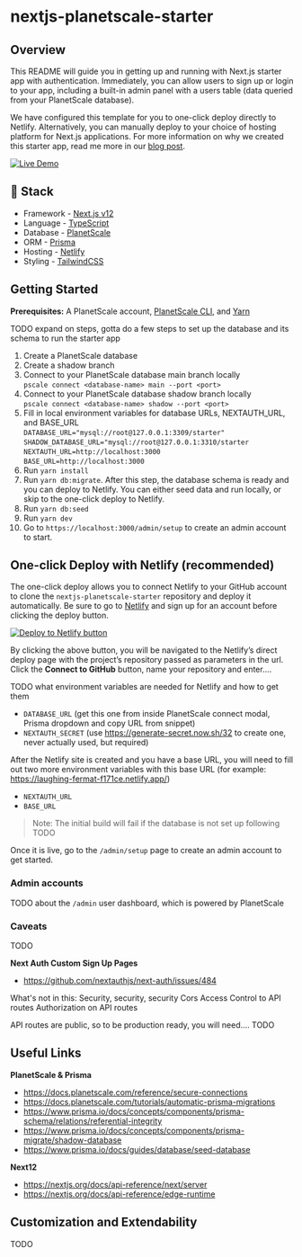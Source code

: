 # nextjs-planetscale-starter

## Overview

This README will guide you in getting up and running with Next.js starter app with authentication. Immediately, you can allow users to sign up or login to your app, including a built-in admin panel with a users table (data queried from your PlanetScale database).

We have configured this template for you to one-click deploy directly to Netlify. Alternatively, you can manually deploy to your choice of hosting platform for Next.js applications. For more information on why we created this starter app, read me more in our [blog post]().

[![Live Demo](https://example.com/live-demo-button)](https://example.com)

## 🥞 Stack

- Framework - [Next.js v12](https://nextjs.org)
- Language - [TypeScript](https://www.typescriptlang.org/)
- Database - [PlanetScale](https://planetscale.com)
- ORM - [Prisma](https://prisma.io)
- Hosting - [Netlify](https://netlify.com)
- Styling - [TailwindCSS](https://tailwindcss.com)

## Getting Started

**Prerequisites:**
A PlanetScale account, [PlanetScale CLI](https://github.com/planetscale/cli#installation), and [Yarn](https://yarnpkg.com/getting-started/install)

TODO expand on steps, gotta do a few steps to set up the database and its schema to run the starter app

1. Create a PlanetScale database
2. Create a shadow branch
3. Connect to your PlanetScale database main branch locally \
   `pscale connect <database-name> main --port <port>`
4. Connect to your PlanetScale database shadow branch locally  \
   `pscale connect <database-name> shadow --port <port>`
5. Fill in local environment variables for database URLs, NEXTAUTH_URL, and BASE_URL \
   `DATABASE_URL="mysql://root@127.0.0.1:3309/starter"` \
   `SHADOW_DATABASE_URL="mysql://root@127.0.0.1:3310/starter` \
   `NEXTAUTH_URL=http://localhost:3000` \
   `BASE_URL=http://localhost:3000`
6. Run `yarn install`
7. Run `yarn db:migrate`. After this step, the database schema is ready and you can deploy to Netlify. You can either seed data and run locally, or skip to the one-click deploy to Netlify.
8. Run `yarn db:seed`
9. Run `yarn dev`
10. Go to `https://localhost:3000/admin/setup` to create an admin account to start.

## One-click Deploy with Netlify (recommended)

The one-click deploy allows you to connect Netlify to your GitHub account to clone the `nextjs-planetscale-starter` repository and deploy it automatically. Be sure to go to [Netlify](https://app.netlify.com/signup) and sign up for an account before clicking the deploy button.

[![Deploy to Netlify button](https://www.netlify.com/img/deploy/button.svg)](https://app.netlify.com/start/deploy?repository=https://github.com/planetscale/nextjs-planetscale-starter)

By clicking the above button, you will be navigated to the Netlify’s direct deploy page with the project’s repository passed as parameters in the url. Click the **Connect to GitHub** button, name your repository and enter....

TODO what environment variables are needed for Netlify and how to get them
- `DATABASE_URL` (get this one from inside PlanetScale connect modal, Prisma dropdown and copy URL from snippet)
- `NEXTAUTH_SECRET` (use https://generate-secret.now.sh/32 to create one, never actually used, but required)

After the Netlify site is created and you have a base URL, you will need to fill out two more environment variables with this base URL (for example: https://laughing-fermat-f171ce.netlify.app/)
- `NEXTAUTH_URL`
- `BASE_URL`

> Note: The initial build will fail if the database is not set up following TODO

Once it is live, go to the `/admin/setup` page to create an admin account to get started.

### Admin accounts

TODO about the `/admin` user dashboard, which is powered by PlanetScale

### Caveats

TODO

**Next Auth Custom Sign Up Pages**

- https://github.com/nextauthjs/next-auth/issues/484

What's not in this: Security, security, security
Cors
Access Control to API routes
Authorization on API routes

API routes are public, so to be production ready, you will need.... TODO

## Useful Links

**PlanetScale & Prisma**

- https://docs.planetscale.com/reference/secure-connections
- https://docs.planetscale.com/tutorials/automatic-prisma-migrations
- https://www.prisma.io/docs/concepts/components/prisma-schema/relations/referential-integrity
- https://www.prisma.io/docs/concepts/components/prisma-migrate/shadow-database
- https://www.prisma.io/docs/guides/database/seed-database

**Next12**

- https://nextjs.org/docs/api-reference/next/server
- https://nextjs.org/docs/api-reference/edge-runtime

## Customization and Extendability

TODO
